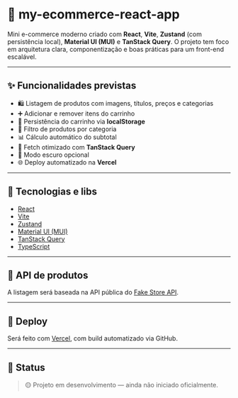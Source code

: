 # 🛒 my-ecommerce-react-app

Mini e-commerce moderno criado com **React**, **Vite**, **Zustand** (com persistência local), **Material UI (MUI)** e **TanStack Query**. O projeto tem foco em arquitetura clara, componentização e boas práticas para um front-end escalável.

---

## ✨ Funcionalidades previstas

- 🛍️ Listagem de produtos com imagens, títulos, preços e categorias  
- ➕ Adicionar e remover itens do carrinho  
- 💾 Persistência do carrinho via **localStorage**  
- 🎯 Filtro de produtos por categoria  
- 📊 Cálculo automático do subtotal  
- 🚀 Fetch otimizado com **TanStack Query**  
- 🌙 Modo escuro opcional  
- 🌐 Deploy automatizado na **Vercel**

---

## 🧱 Tecnologias e libs

- [React](https://react.dev/)
- [Vite](https://vitejs.dev/)
- [Zustand](https://zustand-demo.pmnd.rs/)
- [Material UI (MUI)](https://mui.com/)
- [TanStack Query](https://tanstack.com/query/latest)
- [TypeScript](https://www.typescriptlang.org/)

---

## 🧪 API de produtos

A listagem será baseada na API pública do [Fake Store API](https://fakestoreapi.com/products).

---

## 🚀 Deploy

Será feito com [Vercel](https://vercel.com/), com build automatizado via GitHub.

---

## 📌 Status

> 🟡 Projeto em desenvolvimento — ainda não iniciado oficialmente.
